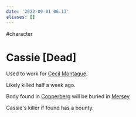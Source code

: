 ```yaml
---
date: '2022-09-01 06.13'
aliases: []
---
```

#character 
# Cassie [Dead]

Used to work for [Cecil Montague](Cecil%20Montague.md).

Likely killed half a week ago.

Body found in [Copperberg](Copperberg.md) will be buried in [Mersey](Mersey.md)

Cassie's killer if found has a bounty.